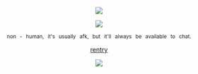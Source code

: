 </div>

<div align="center">
  

![](https://komarev.com/ghpvc/?username=homicidalguts&label=♱&color=8a9bb1)


![](https://files.catbox.moe/s3rbah.png)

<sub>non⠀-⠀human,⠀it's⠀usually⠀afk,⠀but⠀it'll⠀always⠀be⠀available⠀to⠀chat.</sub> 





[rentry](https://rentry.co/angelarchivo)

![](https://64.media.tumblr.com/5ceab42ebaf4d5d8328a7d06e6048a17/0315092cad4070e1-79/s75x75_c1/612c1fd238e2af49686bf11972130c7b688ec69c.gifv)

</div>
